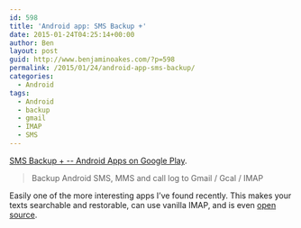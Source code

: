 ```yaml
---
id: 598
title: 'Android app: SMS Backup +'
date: 2015-01-24T04:25:14+00:00
author: Ben
layout: post
guid: http://www.benjaminoakes.com/?p=598
permalink: /2015/01/24/android-app-sms-backup/
categories:
  - Android
tags:
  - Android
  - backup
  - gmail
  - IMAP
  - SMS
---
```

[SMS Backup + -- Android Apps on Google Play](https://play.google.com/store/apps/details?id=com.zegoggles.smssync&hl=en).

> Backup Android SMS, MMS and call log to Gmail / Gcal / IMAP

Easily one of the more interesting apps I&#8217;ve found recently. This makes your texts searchable and restorable, can use vanilla IMAP, and is even [open source](https://github.com/jberkel/sms-backup-plus).